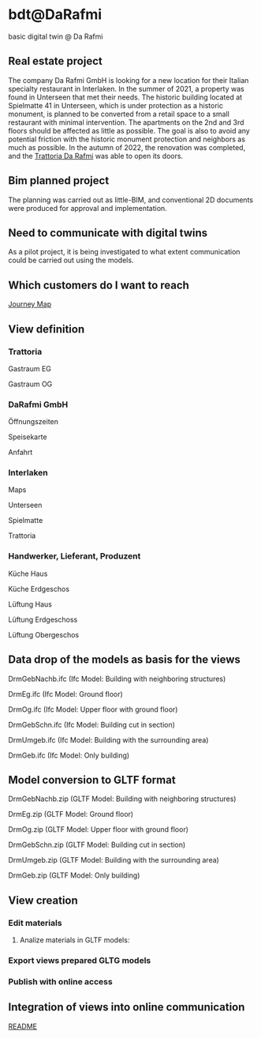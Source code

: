 # bdt@DaRafmi
basic digital twin @ Da Rafmi


## Real estate project
The company Da Rafmi GmbH is looking for a new location for their Italian specialty restaurant in Interlaken. In the summer of 2021, a property was found in Unterseen that met their needs. The historic building located at Spielmatte 41 in Unterseen, which is under protection as a historic monument, is planned to be converted from a retail space to a small restaurant with minimal intervention. The apartments on the 2nd and 3rd floors should be affected as little as possible. The goal is also to avoid any potential friction with the historic monument protection and neighbors as much as possible. In the autumn of 2022, the renovation was completed, and the [Trattoria Da Rafmi](https://www.darafmi.ch/index.html) was able to open its doors.


## Bim planned project
The planning was carried out as little-BIM, and conventional 2D documents were produced for approval and implementation.


## Need to communicate with digital twins
As a pilot project, it is being investigated to what extent communication could be carried out using the models.


## Which customers do I want to reach
[Journey Map](https://raw.githubusercontent.com/ulrich3110/BDT-e/main/bdtdrm23_journeymap.png)


## View definition

### Trattoria

Gastraum EG
   
Gastraum OG
   
### DaRafmi GmbH

Öffnungszeiten

Speisekarte
   
Anfahrt

### Interlaken

Maps

Unterseen

Spielmatte

Trattoria

### Handwerker, Lieferant, Produzent

Küche Haus

Küche Erdgeschos

Lüftung Haus

Lüftung Erdgeschoss

Lüftung Obergeschos


## Data drop of the models as basis for the views

DrmGebNachb.ifc (Ifc Model: Building with neighboring structures)

DrmEg.ifc (Ifc Model: Ground floor)

DrmOg.ifc (Ifc Model: Upper floor with ground floor)

DrmGebSchn.ifc (Ifc Model: Building cut in section)

DrmUmgeb.ifc (Ifc Model: Building with the surrounding area)

DrmGeb.ifc (Ifc Model: Only building)


## Model conversion to GLTF format

DrmGebNachb.zip (GLTF Model: Building with neighboring structures)

DrmEg.zip (GLTF Model: Ground floor)

DrmOg.zip (GLTF Model: Upper floor with ground floor)

DrmGebSchn.zip (GLTF Model: Building cut in section)

DrmUmgeb.zip (GLTF Model: Building with the surrounding area)

DrmGeb.zip (GLTF Model: Only building)


## View creation

### Edit materials
1. Analize materials in GLTF models: 
   
### Export views prepared GLTG models
   
### Publish with online access


## Integration of views into online communication


[README](https://github.com/ulrich3110/BDT-e/blob/main/README.md)
